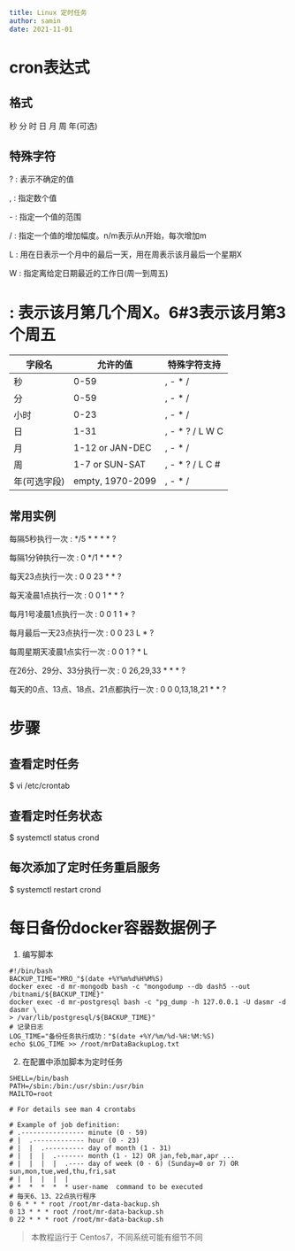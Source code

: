 ```yaml
title: Linux 定时任务
author: samin
date: 2021-11-01
```

# cron表达式

## 格式

秒 分 时 日 月 周 年(可选)

## 特殊字符

? : 表示不确定的值

, : 指定数个值

\- : 指定一个值的范围

/ : 指定一个值的增加幅度。n/m表示从n开始，每次增加m

L : 用在日表示一个月中的最后一天，用在周表示该月最后一个星期X

W : 指定离给定日期最近的工作日(周一到周五)

# : 表示该月第几个周X。6#3表示该月第3个周五

|字段名|允许的值|特殊字符支持|
|---|---|---|
|秒|0-59|, - * /|
|分|0-59|, - * /|
|小时|0-23|, - * /|
|日|1-31|, - * ? / L W C|
|月|1-12 or JAN-DEC|, - * /|
|周|1-7 or SUN-SAT|, - * ? / L C #|
|年(可选字段)|empty, 1970-2099|, - * /|

## 常用实例

每隔5秒执行一次 : */5 * * * * ?

每隔1分钟执行一次 : 0 */1 * * * ?

每天23点执行一次 : 0 0 23 * * ?

每天凌晨1点执行一次 : 0 0 1 * * ?

每月1号凌晨1点执行一次 : 0 0 1 1 * ?

每月最后一天23点执行一次 : 0 0 23 L * ?

每周星期天凌晨1点实行一次 : 0 0 1 ? * L

在26分、29分、33分执行一次 : 0 26,29,33 * * * ?

每天的0点、13点、18点、21点都执行一次 : 0 0 0,13,18,21 * * ?

# 步骤

## 查看定时任务

$ vi /etc/crontab

## 查看定时任务状态

$ systemctl status crond

## 每次添加了定时任务重启服务

$ systemctl restart crond

# 每日备份docker容器数据例子

1. 编写脚本

```shell
#!/bin/bash
BACKUP_TIME="MRO_"$(date +%Y%m%d%H%M%S)
docker exec -d mr-mongodb bash -c "mongodump --db dash5 --out /bitnami/${BACKUP_TIME}"
docker exec -d mr-postgresql bash -c "pg_dump -h 127.0.0.1 -U dasmr -d dasmr \
> /var/lib/postgresql/${BACKUP_TIME}"
# 记录日志
LOG_TIME="备份任务执行成功："$(date +%Y/%m/%d-%H:%M:%S)
echo $LOG_TIME >> /root/mrDataBackupLog.txt
```

2. 在配置中添加脚本为定时任务

```shell
SHELL=/bin/bash
PATH=/sbin:/bin:/usr/sbin:/usr/bin
MAILTO=root

# For details see man 4 crontabs

# Example of job definition:
# .---------------- minute (0 - 59)
# |  .------------- hour (0 - 23)
# |  |  .---------- day of month (1 - 31)
# |  |  |  .------- month (1 - 12) OR jan,feb,mar,apr ...
# |  |  |  |  .---- day of week (0 - 6) (Sunday=0 or 7) OR sun,mon,tue,wed,thu,fri,sat
# |  |  |  |  |
# *  *  *  *  * user-name  command to be executed
# 每天6、13、22点执行程序
0 6 * * * root /root/mr-data-backup.sh
0 13 * * * root /root/mr-data-backup.sh
0 22 * * * root /root/mr-data-backup.sh
```

> 本教程运行于 Centos7，不同系统可能有细节不同